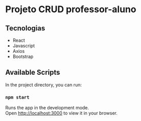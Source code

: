 # Projeto CRUD professor-aluno


## Tecnologias

- React
- Javascript
- Axios
- Bootstrap

## Available Scripts

In the project directory, you can run:

### `npm start`

Runs the app in the development mode.\
Open [http://localhost:3000](http://localhost:3000) to view it in your browser.


